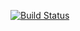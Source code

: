 [![Build Status](https://travis-ci.org/michiwieland/neocode_theme.svg?branch=master)](https://travis-ci.org/michiwieland/neocode_theme)
